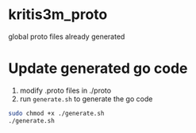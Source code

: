 # kritis3m_proto
global proto files already generated 

# Update generated go code
1. modify .proto files in ./proto
2. run `generate.sh` to generate the go code

```bash
sudo chmod +x ./generate.sh
./generate.sh
```

